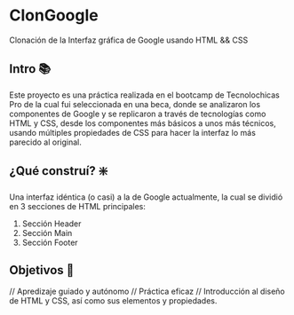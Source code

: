 # ClonGoogle
Clonación de la Interfaz gráfica de Google usando HTML &amp;&amp; CSS

## Intro 📚
Este proyecto es una práctica realizada en el bootcamp de Tecnolochicas Pro de la cual fui seleccionada en una beca, donde se 
analizaron los componentes de Google y se replicaron a través de tecnologías como HTML y CSS, desde los componentes más básicos a unos más 
técnicos, usando múltiples propiedades de CSS para hacer la interfaz lo más parecido al original.

## ¿Qué construí? ❇️
Una interfaz idéntica (o casi) a la de Google actualmente, la cual se dividió en 3 secciones de HTML principales: 

1. Sección Header
2. Sección Main
3. Sección Footer

## Objetivos 🚀
// Apredizaje guiado y autónomo // Práctica eficaz // Introducción al diseño de HTML y CSS, así como sus elementos y propiedades. 

